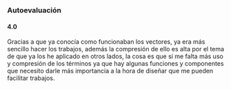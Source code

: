 ### Autoevaluación
#### 4.0
Gracias a que ya conocía como funcionaban los vectores, ya era más sencillo hacer los trabajos, además la compresión de ello es alta por el tema de que ya los he aplicado en otros lados, la cosa es que sí me falta más uso y compresión de los términos ya que hay algunas funciones y componentes que necesito darle más importancia a la hora de diseñar que me pueden facilitar trabajos.
